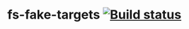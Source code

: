 # fs-fake-targets [![Build status](https://ci.appveyor.com/api/projects/status/l6dj0i2chw5denwv?svg=true)](https://ci.appveyor.com/project/datNET/fs-fake-targets)

